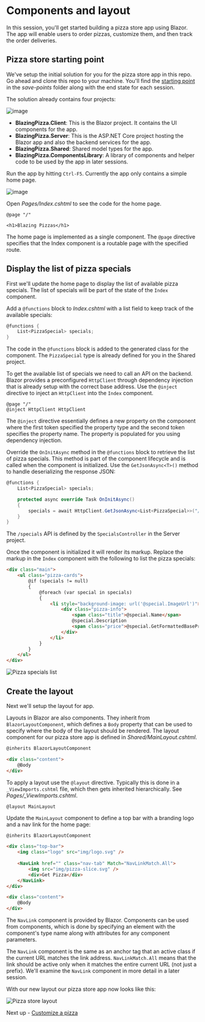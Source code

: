 # Components and layout

In this session, you'll get started building a pizza store app using Blazor. The app will enable users to order pizzas, customize them, and then track the order deliveries.

## Pizza store starting point

We've setup the initial solution for you for the pizza store app in this repo. Go ahead and clone this repo to your machine. You'll find the [starting point](https://github.com/dotnet-presentations/blazor-workshop/tree/master/save-points/00-Starting-point) in the *save-points* folder along with the end state for each session.

The solution already contains four projects:

![image](https://user-images.githubusercontent.com/1874516/51783836-f2418500-20f4-11e9-95d4-4e9b34e6b2ca.png)

- **BlazingPizza.Client**: This is the Blazor project. It contains the UI components for the app.
- **BlazingPizza.Server**: This is the ASP.NET Core project hosting the Blazor app and also the backend services for the app.
- **BlazingPizza.Shared**: Shared model types for the app.
- **BlazingPizza.ComponentsLibrary**: A library of components and helper code to be used by the app in later sessions.

Run the app by hitting `Ctrl-F5`. Currently the app only contains a simple home page.

![image](https://user-images.githubusercontent.com/1874516/51783774-afcb7880-20f3-11e9-9c22-2f330380ff1e.png)

Open *Pages/Index.cshtml* to see the code for the home page.

```
@page "/"

<h1>Blazing Pizzas</h1>
```

The home page is implemented as a single component. The `@page` directive specifies that the Index component is a routable page with the specified route. 

## Display the list of pizza specials

First we'll update the home page to display the list of available pizza specials. The list of specials will be part of the state of the `Index` component.

Add a `@functions` block to *Index.cshtml* with a list field to keep track of the available specials:

```csharp
@functions {
    List<PizzaSpecial> specials;
}
```

The code in the `@functions` block is added to the generated class for the component. The `PizzaSpecial` type is already defined for you in the Shared project.

To get the available list of specials we need to call an API on the backend. Blazor provides a preconfigured `HttpClient` through dependency injection that is already setup with the correct base address. Use the `@inject` directive to inject an `HttpClient` into the `Index` component.

```
@page "/"
@inject HttpClient HttpClient
```

The `@inject` directive essentially defines a new property on the component where the first token specified the property type and the second token specifies the property name. The property is populated for you using dependency injection.

Override the `OnInitAsync` method in the `@functions` block to retrieve the list of pizza specials. This method is part of the component lifecycle and is called when the component is initialized. Use the `GetJsonAsync<T>()` method to handle deserializing the response JSON:

```csharp
@functions {
    List<PizzaSpecial> specials;

    protected async override Task OnInitAsync()
    {
        specials = await HttpClient.GetJsonAsync<List<PizzaSpecial>>("/specials");
    }
}
```

The `/specials` API is defined by the `SpecialsController` in the Server project.

Once the component is initialized it will render its markup. Replace the markup in the `Index` component with the following to list the pizza specials:

```html
<div class="main">
    <ul class="pizza-cards">
        @if (specials != null)
        {
            @foreach (var special in specials)
            {
                <li style="background-image: url('@special.ImageUrl')">
                    <div class="pizza-info">
                        <span class="title">@special.Name</span>
                        @special.Description
                        <span class="price">@special.GetFormattedBasePrice()</span>
                    </div>
                </li>
            }
        }
    </ul>
</div>
```

![Pizza specials list](https://user-images.githubusercontent.com/1874516/51797486-8b0ef800-21fc-11e9-9d2e-a703d6574537.png)

## Create the layout

Next we'll setup the layout for app. 

Layouts in Blazor are also components. They inherit from `BlazorLayoutComponent`, which defines a `Body` property that can be used to specify where the body of the layout should be rendered. The layout component for our pizza store app is defined in *Shared/MainLayout.cshtml*.

```html
@inherits BlazorLayoutComponent

<div class="content">
    @Body
</div>

```

To apply a layout use the `@layout` directive. Typically this is done in a `_ViewImports.cshtml` file, which then gets inherited hierarchically. See *Pages/_ViewImports.cshtml*.

```
@layout MainLayout
```

Update the `MainLayout` component to define a top bar with a branding logo and a nav link for the home page:

```html
@inherits BlazorLayoutComponent

<div class="top-bar">
    <img class="logo" src="img/logo.svg" />
            
    <NavLink href="" class="nav-tab" Match="NavLinkMatch.All">
        <img src="img/pizza-slice.svg" />
        <div>Get Pizza</div>
    </NavLink>
</div>

<div class="content">
    @Body
</div>
```

The `NavLink` component is provided by Blazor. Components can be used from components, which is done by specifying an element with the component's type name along with attributes for any component parameters.

The `NavLink` component is the same as an anchor tag that an active class if the current URL matches the link address. `NavLinkMatch.All` means that the link should be active only when it matches the entire current URL (not just a prefix). We'll examine the `NavLink` component in more detail in a later session.

With our new layout our pizza store app now looks like this:

![Pizza store layout](https://user-images.githubusercontent.com/1874516/51797487-9feb8b80-21fc-11e9-8c91-52dfc86d057f.png)

Next up - [Customize a pizza](02-customize-a-pizza.md)
